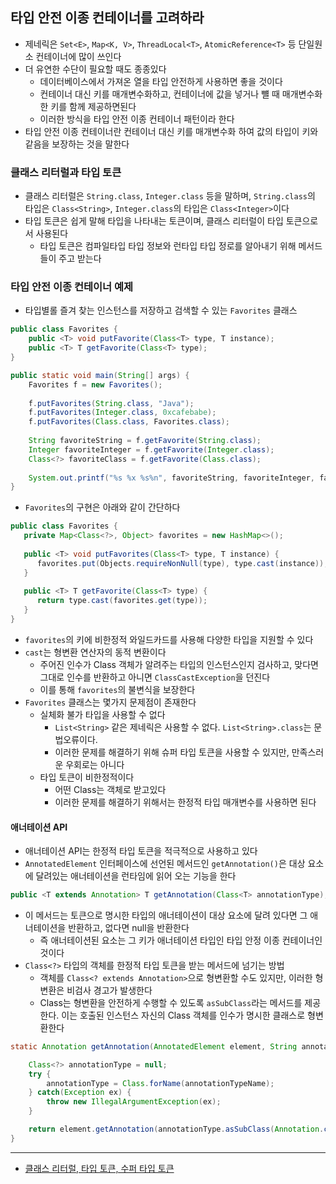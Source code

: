 ## 타입 안전 이종 컨테이너를 고려하라
- 제네릭은 `Set<E>`, `Map<K, V>`, `ThreadLocal<T>`, `AtomicReference<T>` 등 단일원소 컨테이너에 많이 쓰인다
- 더 유연한 수단이 필요할 때도 종종있다
	- 데이터베이스에서 가져온 열을 타입 안전하게 사용하면 좋을 것이다
	- 컨테이너 대신 키를 매개변수화하고, 컨테이너에 값을 넣거나 뺼 때 매개변수화한 키를 함께 제공하면된다
	- 이러한 방식을 타입 안전 이종 컨테이너 패턴이라 한다
- 타입 안전 이종 컨테이너란 컨테이너 대신 키를 매개변수화 하여 값의 타입이 키와 같음을 보장하는 것을 말한다

### 클래스 리터럴과 타입 토큰
- 클래스 리터럴은 `String.class`, `Integer.class` 등을 말하며, `String.class`의 타입은 `Class<String>`, `Integer.class`의 타입은 `Class<Integer>`이다
- 타입 토큰은 쉽게 말해 타입을 나타내는 토큰이며, 클래스 리터럴이 타입 토큰으로서 사용된다
	- 타입 토큰은 컴파일타입 타입 정보와 런타입 타입 정로를 알아내기 위해 메서드들이 주고 받는다

### 타입 안전 이종 컨테이너 예제
- 타입별롤 즐겨 찾는 인스턴스를 저장하고 검색할 수 있는 `Favorites` 클래스

```Java
public class Favorites {
	public <T> void putFavorite(Class<T> type, T instance);
	public <T> T getFavorite(Class<T> type);
}
```

```Java
public static void main(String[] args) {
	Favorites f = new Favorites();  
	  
	f.putFavorites(String.class, "Java");  
	f.putFavorites(Integer.class, 0xcafebabe);  
	f.putFavorites(Class.class, Favorites.class);  
	  
	String favoriteString = f.getFavorite(String.class);  
	Integer favoriteInteger = f.getFavorite(Integer.class);  
	Class<?> favoriteClass = f.getFavorite(Class.class);  
	  
	System.out.printf("%s %x %s%n", favoriteString, favoriteInteger, favoriteClass.getName());
}
```

- `Favorites`의 구현은 아래와 같이 간단하다

```Java
public class Favorites {  
   private Map<Class<?>, Object> favorites = new HashMap<>();  
   
   public <T> void putFavorites(Class<T> type, T instance) {  
      favorites.put(Objects.requireNonNull(type), type.cast(instance));  
   }  
  
   public <T> T getFavorite(Class<T> type) {  
      return type.cast(favorites.get(type));  
   }  
}
```

- `favorites`의 키에 비한정적 와일드카드를 사용해 다양한 타입을 지원할 수 있다
- `cast`는 형변환 연산자의 동적 변환이다
	- 주어진 인수가 Class 객체가 알려주는 타입의 인스턴스인지 검사하고, 맞다면 그대로 인수를 반환하고 아니면 `ClassCastException`을 던진다
	- 이를 통해 `favorites`의 불변식을 보장한다
- `Favorites` 클래스는 몇가지 문제점이 존재한다
	- 실체화 불가 타입을 사용할 수 없다
		- `List<String>` 같은 제네릭은 사용할 수 없다. `List<String>.class`는 문법오류이다.
		- 이러한 문제를 해결하기 위해 슈퍼 타입 토큰을 사용할 수 있지만, 만족스러운 우회로는 아니다
	- 타입 토큰이 비한정적이다
		- 어떤 Class는 객체로 받고있다
		- 이러한 문제를 해결하기 위해서는 한정적 타입 매개변수를 사용하면 된다

#### 애너테이션 API
- 애너테이션 API는 한정적 타입 토큰을 적극적으로 사용하고 있다
- `AnnotatedElement` 인터페이스에 선언된 메서드인 `getAnnotation()`은 대상 요소에 달려있는 애너테이션을 런타임에 읽어 오는 기능을 한다

```Java
public <T extends Annotation> T getAnnotation(Class<T> annotationType);
```
- 이 메서드는 토큰으로 명시한 타입의 애너테이션이 대상 요소에 달려 있다면 그 애너테이션을 반환하고, 없다면 null을 반환한다
	- 즉 애너테이션된 요소는 그 키가 애너테이션 타입인 타입 안정 이종 컨테이너인 것이다
- `Class<?>` 타입의 객체를 한정적 타입 토큰을 받는 메서드에 넘기는 방법
	- 객체를 `Class<? extends Annotation>`으로 형변환할 수도 있지만, 이러한 형변환은 비검사 경고가 발생한다
	- Class는 형변환을 안전하게 수행할 수 있도록 `asSubClass`라는 메서드를 제공한다. 이는 호출된 인스턴스 자신의 Class 객체를 인수가 명시한 클래스로 형변환한다

```Java
static Annotation getAnnotation(AnnotatedElement element, String annotationTypeName) {

	Class<?> annotationType = null;
	try {
		annotationType = Class.forName(annotationTypeName);
	} catch(Exception ex) {
		throw new IllegalArgumentException(ex);
	} 

	return element.getAnnotation(annotationType.asSubClass(Annotation.class));
}
```

---
- [클래스 리터럴, 타입 토큰, 수퍼 타입 토큰](https://homoefficio.github.io/2016/11/30/%ED%81%B4%EB%9E%98%EC%8A%A4-%EB%A6%AC%ED%84%B0%EB%9F%B4-%ED%83%80%EC%9E%85-%ED%86%A0%ED%81%B0-%EC%88%98%ED%8D%BC-%ED%83%80%EC%9E%85-%ED%86%A0%ED%81%B0/)
